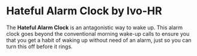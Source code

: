 # Hateful Alarm Clock by Ivo-HR


The **Hateful Alarm Clock** is an antagonistic way to wake up. This alarm clock goes beyond the conventional morning wake-up calls to ensure you that you get a habit of waking up without need of an alarm, just so you can turn this off before it rings.
